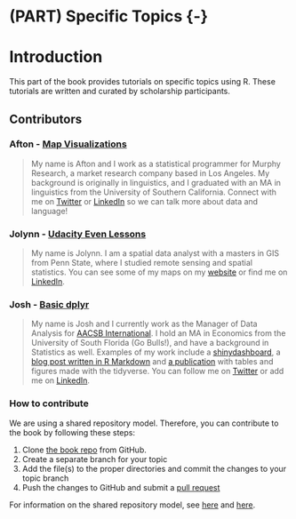 
# (PART) Specific Topics {-}

# Introduction

This part of the book provides tutorials on specific topics using R. These tutorials are written and curated by scholarship participants. 

## Contributors

### Afton - [Map Visualizations](#topics-map-viz)

>My name is Afton and I work as a statistical programmer for Murphy Research, a market research company  based in Los Angeles. My background is originally in linguistics, and I graduated with an MA in linguistics from the University of Southern California. Connect with me on [Twitter](https://twitter.com/aftonsteps) or [LinkedIn](https://www.linkedin.com/in/aftoncoombs) so we can talk more about data and language!

### Jolynn - [Udacity Even Lessons](#topics-lessons)

>My name is Jolynn. I am a spatial data analyst with a masters in GIS from Penn State, where I studied remote sensing and spatial statistics. You can see some of my maps on my [website]( https://jolynns1.wixsite.com/mgis) or find me on [LinkedIn]( https://www.linkedin.com/in/jolynnschmidt/).

### Josh - [Basic dplyr](#topics-sql-dplyr)

>My name is Josh and I currently work as the Manager of Data Analysis for [AACSB International](https://www.aacsb.edu/). I hold an MA in Economics from the University of South Florida (Go Bulls!), and have a background in Statistics as well. Examples of my work include a [shinydashboard](https://aacsb.shinyapps.io/DataDashboard/), a [blog post written in R Markdown](http://aacsbblogs.typepad.com/dataandresearch/2018/05/aacsb-and-aaup-faculty-salary-comparative-analysis-.html) and [a publication](https://www.aacsb.edu/-/media/aacsb/publications/data-trends-booklet/aacsb%20data%20guide%202018-a4-final.ashx?la=en) with tables and figures made with the tidyverse. You can follow me on [Twitter](https://twitter.com/jdbarillas) or add me on [LinkedIn](https://www.linkedin.com/in/jdbarillas/).

### How to contribute

We are using a shared repository model. Therefore, you can contribute to the book by following these steps:

1. Clone [the book repo](https://github.com/jdbarillas/r4bdsp) from GitHub.
2. Create a separate branch for your topic
3. Add the file(s) to the proper directories and commit the changes to your topic branch 
4. Push the changes to GitHub and submit a [pull request](https://help.github.com/articles/about-pull-requests/)

For information on the shared repository model, see [here](https://gist.github.com/seshness/3943237) and [here](https://github.com/NuCivic/nucivic-process/wiki/Github-Shared-Repository-Model).
